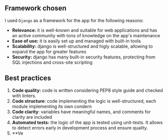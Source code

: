 ## Framework chosen
I used ``Django`` as a framework for the app for the following reasons:
- **Relevance:** it is well-known and suitable for web applications and has an active community with tons of knowledge on the app's maintenance
- **Ease of use:** it is easily set up and managed with built-in tools
- **Scalability:** django is well-structured and higly scalable, allowing to expand the app for greater features
- **Security:** django has many built-in security features, protecting from SQL injections and cross-site scripting

## Best practices
1. **Code quality:** code is written considering PEP8 style guide and checked with linters.
2. **Code structure**: code implementing the logic is well-structured, each module implementing its own condern
3. **Code clarity**: variables have meaningful names, and comments for clarity are included
3. **Automated tests:** the logic of the app is tested using unit-tests. It allows to detect errors early in development process and ensure quality.
4. **Ve